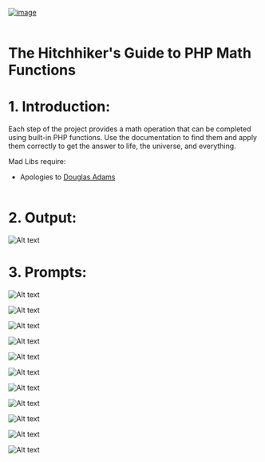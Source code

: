 [![image](https://user-images.githubusercontent.com/82598726/175697552-f960b057-9e97-4c3e-a3e2-f2b5f7876de9.png)](https://www.codecademy.com/paths/php-skill/tracks/php-functions/modules/php-built-in-functions-sp/projects/the-hitchhikers-guide-to-php-math-functions)
<br><br>


# The Hitchhiker's Guide to PHP Math Functions

# 1. Introduction:
Each step of the project provides a math operation that can be completed using built-in PHP functions. Use the documentation to find them and apply them correctly to get the answer to life, the universe, and everything.

Mad Libs require:

+ Apologies to [Douglas Adams](https://en.wikipedia.org/wiki/The_Hitchhiker%27s_Guide_to_the_Galaxy)
  <br>
  <br>

# 2. Output:

![Alt text](image-11.png)


# 3. Prompts:

![Alt text](image.png)

![Alt text](image-1.png)

![Alt text](image-2.png)

![Alt text](image-3.png)

![Alt text](image-4.png)

![Alt text](image-5.png)

![Alt text](image-6.png)

![Alt text](image-7.png)

![Alt text](image-8.png)

![Alt text](image-9.png)

![Alt text](image-10.png)









